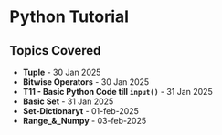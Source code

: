 # Python Tutorial

## Topics Covered
- **Tuple** - 30 Jan 2025  
- **Bitwise Operators** - 30 Jan 2025  
- **T11 - Basic Python Code till `input()`** - 31 Jan 2025  
- **Basic Set** - 31 Jan 2025  
- **Set-Dictionaryt** - 01-feb-2025
- **Range_&_Numpy** - 03-feb-2025
